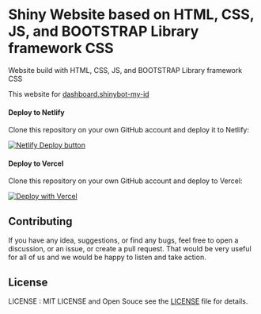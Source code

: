 # Shiny Website based on HTML, CSS, JS, and BOOTSTRAP Library framework CSS
Website build with HTML, CSS, JS, and BOOTSTRAP Library framework CSS

This website for [dashboard.shinybot-my-id](https://dashboard-shinybot.my.id/)

#### Deploy to Netlify

Clone this repository on your own GitHub account and deploy it to Netlify:

[![Netlify Deploy button](https://www.netlify.com/img/deploy/button.svg)](https://app.netlify.com/start/deploy?repository=https://github.com/abimmxd/abimmxd.github.io)

#### Deploy to Vercel

Clone this repository on your own GitHub account and deploy to Vercel:

[![Deploy with Vercel](https://vercel.com/button)](https://vercel.com/new/clone?repository-url=)
<br>

## Contributing

If you have any idea, suggestions, or find any bugs, feel free to open a discussion, or an issue, or create a pull request. That would be very useful for all of us and we would be happy to listen and take action.

## License

LICENSE : MIT LICENSE and Open Souce see the [LICENSE](LICENSE.md) file for details.
